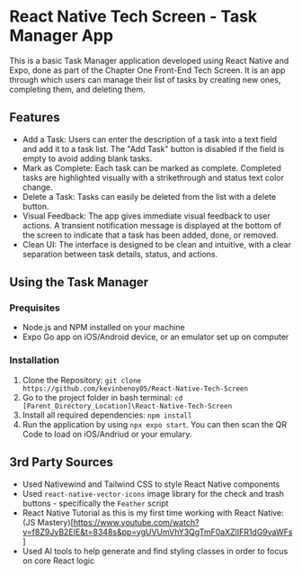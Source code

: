 # React Native Tech Screen - Task Manager App
This is a basic Task Manager application developed using React Native and Expo, done as part of the Chapter One Front-End Tech Screen. It is an app through which users can manage their list of tasks by creating new ones, completing them, and deleting them.
## Features
- Add a Task: Users can enter the description of a task into a text field and add it to a task list. The "Add Task" button is disabled if the field is empty to avoid adding blank tasks.
- Mark as Complete: Each task can be marked as complete. Completed tasks are highlighted visually with a strikethrough and status text color change.
- Delete a Task: Tasks can easily be deleted from the list with a delete button.
- Visual Feedback: The app gives immediate visual feedback to user actions. A transient notification message is displayed at the bottom of the screen to indicate that a task has been added, done, or removed.
- Clean UI: The interface is designed to be clean and intuitive, with a clear separation between task details, status, and actions.
## Using the Task Manager
### Prequisites
- Node.js and NPM installed on your machine
- Expo Go app on iOS/Android device, or an emulator set up on computer
### Installation
1. Clone the Repository: `git clone https://github.com/kevinbenoy05/React-Native-Tech-Screen`
2. Go to the project folder in bash terminal: `cd [Parent_Directory_Location]\React-Native-Tech-Screen`
3. Install all required dependencies: `npm install`
4. Run the application by using `npx expo start`. You can then scan the QR Code to load on iOS/Andriud or your emulary. 
## 3rd Party Sources
- Used Nativewind and Tailwind CSS to style React Native components
- Used `react-native-vector-icons` image library for the check and trash buttons - specifically the `Feather` script
- React Native Tutorial as this is my first time working with React Native: (JS Mastery)[https://www.youtube.com/watch?v=f8Z9JyB2EIE&t=8348s&pp=ygUVUmVhY3QgTmF0aXZlIFR1dG9yaWFs]
- Used AI tools to help generate and find styling classes in order to focus on core React logic

